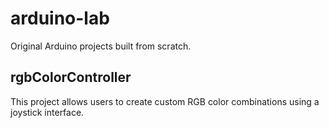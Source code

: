 # arduino-lab
Original Arduino projects built from scratch.

## rgbColorController 
This project allows users to create custom RGB color combinations using a joystick interface.


